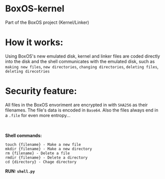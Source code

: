 # BoxOS-kernel

Part of the BoxOS project (Kernel/Linker)


# How it works:

Using BoxOS's new emulated disk, kernel and linker files are coded directly into the disk and the shell communicates with the emulated disk, such as `making new files`, `new directories`, `changing directories`, `deleting files`, `deleting direcotries`


# Security feature:

All files in the BoxOS envoriment are encrypted in with `SHA256` as their filenames. The file's data is encoded in `Base64`. Also the files always end in a `.file` for even more entropy...


<br></br>
**Shell commands:**
```
touch {filename} - Make a new file
mkdir {filename} - Make a new directory
rm {filename} - Delete a file
rmdir {filename} - Delete a directory
cd {directory} - Chage directory
```

**RUN: `shell.py`**
